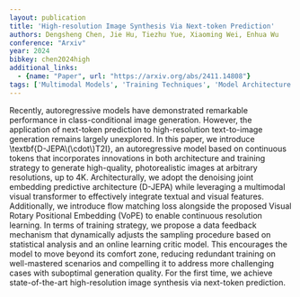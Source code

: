 ```yaml
---
layout: publication
title: 'High-resolution Image Synthesis Via Next-token Prediction'
authors: Dengsheng Chen, Jie Hu, Tiezhu Yue, Xiaoming Wei, Enhua Wu
conference: "Arxiv"
year: 2024
bibkey: chen2024high
additional_links:
  - {name: "Paper", url: "https://arxiv.org/abs/2411.14808"}
tags: ['Multimodal Models', 'Training Techniques', 'Model Architecture', 'Language Modeling', 'RAG', 'GPT', 'Pretraining Methods', 'Transformer']
---
```

Recently, autoregressive models have demonstrated remarkable performance in
class-conditional image generation. However, the application of next-token
prediction to high-resolution text-to-image generation remains largely
unexplored. In this paper, we introduce \textbf\{D-JEPA\\(\cdot\\)T2I\}, an
autoregressive model based on continuous tokens that incorporates innovations
in both architecture and training strategy to generate high-quality,
photorealistic images at arbitrary resolutions, up to 4K. Architecturally, we
adopt the denoising joint embedding predictive architecture (D-JEPA) while
leveraging a multimodal visual transformer to effectively integrate textual and
visual features. Additionally, we introduce flow matching loss alongside the
proposed Visual Rotary Positional Embedding (VoPE) to enable continuous
resolution learning. In terms of training strategy, we propose a data feedback
mechanism that dynamically adjusts the sampling procedure based on statistical
analysis and an online learning critic model. This encourages the model to move
beyond its comfort zone, reducing redundant training on well-mastered scenarios
and compelling it to address more challenging cases with suboptimal generation
quality. For the first time, we achieve state-of-the-art high-resolution image
synthesis via next-token prediction.
